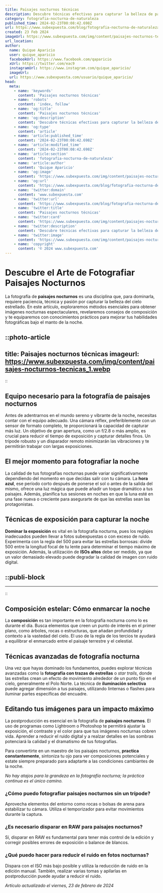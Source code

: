 ```yaml
---
title: Paisajes nocturnos técnicas
description: Descubre técnicas efectivas para capturar la belleza de paisajes nocturnos. Consejos y trucos para fotógrafos que buscan inspiración estelar.
category: fotografia-nocturna-de-naturaleza
published_time: 2024-02-23T00:08:42.698Z
url: https://www.subexpuesta.com/blog/fotografia-nocturna-de-naturaleza/paisajes-nocturnos-tecnicas
created: 23 Feb 2024
imageUrl: https://www.subexpuesta.com/img/content/paisajes-nocturnos-tecnicas_1.webp
url_location:
author:
  name: Quique Aparicio
  user: quique_aparicio
  facebookUrl: https://www.facebook.com/qaparicio
  xUrl: https://twitter.com/eac9
  instagramUrl: https://www.instagram.com/quique_aparicio/
  imageUrl: 
  url: https://www.subexpuesta.com/usuario/quique_aparicio/
head:
  meta:
    - name: 'keywords'
      content: 'Paisajes nocturnos técnicas'
    - name: 'robots'
      content: 'index, follow'
    - name: 'og:title'
      content: 'Paisajes nocturnos técnicas'
    - name: 'og:description'
      content: 'Descubre técnicas efectivas para capturar la belleza de paisajes nocturnos. Consejos y trucos para fotógrafos que buscan inspiración estelar.'
    - name: 'og:type'
      content: 'article'
    - name: 'article:published_time'
      content: '2024-02-23T00:08:42.698Z'
    - name: 'article:modified_time'
      content: '2024-02-23T00:08:42.698Z'
    - name: 'article:section'
      content: 'fotografia-nocturna-de-naturaleza'
    - name: 'article:author'
      content: 'Quique Aparicio'
    - name: 'og:image'
      content: 'https://www.subexpuesta.com/img/content/paisajes-nocturnos-tecnicas_1.webp'
    - name: 'og:url'
      content: 'https://www.subexpuesta.com/blog/fotografia-nocturna-de-naturaleza/paisajes-nocturnos-tecnicas'
    - name: 'twitter:domain'
      content: 'www.subexpuesta.com'
    - name: 'twitter:url'
      content: 'https://www.subexpuesta.com/blog/fotografia-nocturna-de-naturaleza/paisajes-nocturnos-tecnicas'
    - name: 'twitter:title'
      content: 'Paisajes nocturnos técnicas'
    - name: 'twitter:card'
      content: 'https://www.subexpuesta.com/img/content/paisajes-nocturnos-tecnicas_1.webp'
    - name: 'twitter:description'
      content: 'Descubre técnicas efectivas para capturar la belleza de paisajes nocturnos. Consejos y trucos para fotógrafos que buscan inspiración estelar.'
    - name: 'twitter:image'
      content: 'https://www.subexpuesta.com/img/content/paisajes-nocturnos-tecnicas_1.webp'
    - name: 'copyright'
      content: '© 2024 www.subexpuesta.com'
---
```

# Descubre el Arte de Fotografiar Paisajes Nocturnos

La fotografía de **paisajes nocturnos** es una disciplina que, para dominarla, requiere paciencia, técnica y pasión por capturar la belleza del cielo estrellado. En este artículo, exploraremos métodos esenciales para obtener imágenes nocturnas espectaculares, revelaremos consejos de composición y te equiparemos con conocimientos prácticos para mejorar tus habilidades fotográficas bajo el manto de la noche.


::photo-article
---
title: Paisajes nocturnos técnicas
imageurl: https://www.subexpuesta.com/img/content/paisajes-nocturnos-tecnicas_1.webp
---
::


## Equipo necesario para la fotografía de paisajes nocturnos

Antes de adentrarnos en el mundo sereno y vibrante de la noche, necesitas contar con el equipo adecuado. Una cámara réflex, preferiblemente con un sensor de formato completo, te proporcionará la capacidad de capturar más luz. Un objetivo de gran apertura, como un f/2.8 o más amplio, es crucial para reducir el tiempo de exposición y capturar detalles finos. Un trípode robusto y un disparador remoto minimizarán las vibraciones y te permitirán trabajar con largas exposiciones.

## El mejor momento para fotografiar la noche

La calidad de tus fotografías nocturnas puede variar significativamente dependiendo del momento en que decidas salir con tu cámara. La **hora azul**, ese período corto después de ponerse el sol o antes de la salida del mismo, ofrece una luz mágica que puede añadir un toque dramático a tus paisajes. Además, planifica tus sesiones en noches en que la luna esté en una fase nueva o creciente para asegurarte de que las estrellas sean las protagonistas.

## Técnicas de exposición para capturar la noche

**Dominar la exposición** es vital en la fotografía nocturna, pues los reglajes inadecuados pueden llevar a fotos subexpuestas o con exceso de ruido. Experimenta con la regla del 500 para evitar las estrellas borrosas: divide 500 entre la longitud focal de tu lente para determinar el tiempo máximo de exposición. Además, la utilización de **ISOs altos** debe ser medido, ya que un valor demasiado elevado puede degradar la calidad de imagen con ruido digital.


  ::publi-block
  ---
  ---
  ::
  
  
## Composición estelar: Cómo enmarcar la noche

La **composición** es tan importante en la fotografía nocturna como lo es durante el día. Busca elementos que creen un punto de interés en el primer plano, como árboles, rocas o estructuras, que añadan profundidad y contexto a la vastedad del cielo. El uso de la regla de los tercios te ayudará a equilibrar el enmarcado entre el paisaje terrestre y el celestial.

## Técnicas avanzadas de fotografía nocturna

Una vez que hayas dominado los fundamentos, puedes explorar técnicas avanzadas como la **fotografía con trazas de estrellas** o *star trails*, donde las estrellas crean un efecto de movimiento alrededor de un punto fijo en el cielo, generalmente el Polo Norte. La técnica de **iluminación selectiva** puede agregar dimensión a tus paisajes, utilizando linternas o flashes para iluminar partes específicas del encuadre.

## Editando tus imágenes para un impacto máximo

La postproducción es esencial en la fotografía de **paisajes nocturnos**. El uso de programas como Lightroom o Photoshop te permitirá ajustar la exposición, el contraste y el color para que tus imágenes nocturnas cobren vida. Aprender a reducir el ruido digital y a realzar detalles en las sombras potenciará la calidad y el dramatismo de tus fotografías.

Para convertirte en un maestro de los paisajes nocturnos, **practica constantemente**, sintoniza tu ojo para ver composiciones potenciales y estate siempre preparado para adaptarte a las condiciones cambiantes de la noche.

*No hay atajos para la grandeza en la fotografía nocturna; la práctica continua es el único camino.*

### ¿Cómo puedo fotografiar paisajes nocturnos sin un trípode?

Aprovecha elementos del entorno como rocas o bolsas de arena para estabilizar tu cámara. Utiliza el temporizador para evitar movimientos durante la captura.

### ¿Es necesario disparar en RAW para paisajes nocturnos?

Sí, disparar en RAW es fundamental para tener más control de la edición y corregir posibles errores de exposición o balance de blancos.

### ¿Qué puedo hacer para reducir el ruido en fotos nocturnas?

Dispara con el ISO más bajo posible y utiliza la reducción de ruido en la edición manual. También, realizar varias tomas y apilarlas en postproducción puede ayudar a reducir el ruido.

_Artículo actualizado el viernes, 23 de febrero de 2024_